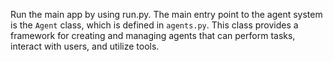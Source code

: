 Run the main app by using run.py.
The main entry point to the agent system is the `Agent` class, which is defined in `agents.py`. This class provides a framework for creating and managing agents that can perform tasks, interact with users, and utilize tools.
